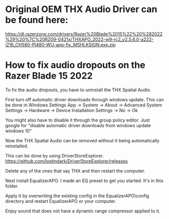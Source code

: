 # Original OEM THX Audio Driver can be found here:

https://dl.razerzone.com/drivers/Razer%20Blade%2015%22%20%282022%29%20%7C%20RZ09-0421x/THXAPO_2022-w9-rc2_v2.5.6.0-a222-i216_CH580-PI480-WU-app-fix_MSHLKSIGN.exe.zip

# How to fix audio dropouts on the Razer Blade 15 2022

To fix the audio dropouts, you have to uninstall the THX Spatial Audio.

First turn off automatic driver downloads through windows update. This can be done in Windows Settings App -> System -> About -> Advanced System Settings -> Hardware -> Device Installation Settings -> No -> Ok

You might also have to disable it through the group policy editor. Just google for "disable automatic driver downloads from windows update windows 10"

Now the THX Spatial Audio can be removed without it being automatically reinstalled.

This can be done by using DriverStoreExplorer. https://github.com/lostindark/DriverStoreExplorer/releases

Delete any of the ones that say THX and then restart the computer.

Next install EqualizerAPO. I made an EQ preset to get you started. It's in this folder.

Apply it by overwriting the existing config in the EqualizerAPO\config directory and restart EqualizerAPO or your computer.

Enjoy sound that does not have a dynamic range compressor applied to it.
